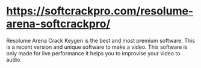 # https://softcrackpro.com/resolume-arena-softcrackpro/
Resolume Arena Crack Keygen is the best and most premium software. This is a recent version and unique software to make a video. This software is only made for live performance it helps you to improvise your video to audio. 
